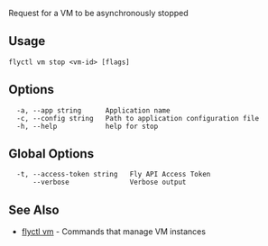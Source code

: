 Request for a VM to be asynchronously stopped

## Usage
~~~
flyctl vm stop <vm-id> [flags]
~~~

## Options

~~~
  -a, --app string      Application name
  -c, --config string   Path to application configuration file
  -h, --help            help for stop
~~~

## Global Options

~~~
  -t, --access-token string   Fly API Access Token
      --verbose               Verbose output
~~~

## See Also

* [flyctl vm](/docs/flyctl/vm/)	 - Commands that manage VM instances

